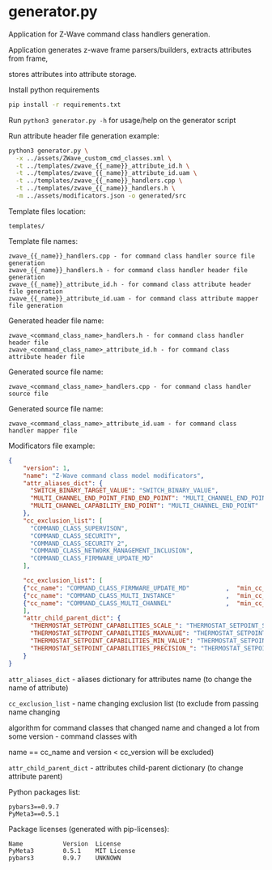 # generator.py
Application for Z-Wave command class handlers generation.
 
Application generates z-wave frame parsers/builders, extracts attributes from frame,

stores attributes into attribute storage.

Install python requirements

``` bash
pip install -r requirements.txt
```
Run ` python3 generator.py -h ` for usage/help on the generator script

Run attribute header file generation example:

``` bash
python3 generator.py \
  -x ../assets/ZWave_custom_cmd_classes.xml \
  -t ../templates/zwave_{{_name}}_attribute_id.h \
  -t ../templates/zwave_{{_name}}_attribute_id.uam \
  -t ../templates/zwave_{{_name}}_handlers.cpp \
  -t ../templates/zwave_{{_name}}_handlers.h \
  -m ../assets/modificators.json -o generated/src
```
Template files location:
```
templates/
```
Template file names:
```
zwave_{{_name}}_handlers.cpp - for command class handler source file generation
zwave_{{_name}}_handlers.h - for command class handler header file generation
zwave_{{_name}}_attribute_id.h - for command class attribute header file generation
zwave_{{_name}}_attribute_id.uam - for command class attribute mapper file generation
```

Generated header file name:
```
zwave_<command_class_name>_handlers.h - for command class handler header file
zwave_<command_class_name>_attribute_id.h - for command class attribute header file
```

Generated source file name:
```
zwave_<command_class_name>_handlers.cpp - for command class handler source file
```

Generated source file name:
```
zwave_<command_class_name>_attribute_id.uam - for command class handler mapper file
```

Modificators file example:
```json
{
    "version": 1,
    "name": "Z-Wave command class model modificators",
    "attr_aliases_dict": {
      "SWITCH_BINARY_TARGET_VALUE": "SWITCH_BINARY_VALUE",
      "MULTI_CHANNEL_END_POINT_FIND_END_POINT": "MULTI_CHANNEL_END_POINT",
      "MULTI_CHANNEL_CAPABILITY_END_POINT": "MULTI_CHANNEL_END_POINT"  
    },
    "cc_exclusion_list": [
      "COMMAND_CLASS_SUPERVISON",
      "COMMAND_CLASS_SECURITY",
      "COMMAND_CLASS_SECURITY_2",
      "COMMAND_CLASS_NETWORK_MANAGEMENT_INCLUSION",
      "COMMAND_CLASS_FIRMWARE_UPDATE_MD"
    ],

    "cc_exclusion_list": [
    {"cc_name": "COMMAND_CLASS_FIRMWARE_UPDATE_MD"          ,  "min_cc_version": "0", "max_cc_version": "0"},
    {"cc_name": "COMMAND_CLASS_MULTI_INSTANCE"              ,  "min_cc_version": "0", "max_cc_version": "0"},      
    {"cc_name": "COMMAND_CLASS_MULTI_CHANNEL"               ,  "min_cc_version": "3", "max_cc_version": "255"},
    ],
    "attr_child_parent_dict": {
      "THERMOSTAT_SETPOINT_CAPABILITIES_SCALE_": "THERMOSTAT_SETPOINT_SETPOINT_TYPE",
      "THERMOSTAT_SETPOINT_CAPABILITIES_MAXVALUE": "THERMOSTAT_SETPOINT_SETPOINT_TYPE",
      "THERMOSTAT_SETPOINT_CAPABILITIES_MIN_VALUE": "THERMOSTAT_SETPOINT_SETPOINT_TYPE",
      "THERMOSTAT_SETPOINT_CAPABILITIES_PRECISION_": "THERMOSTAT_SETPOINT_SETPOINT_TYPE"
    }
}
```
`attr_aliases_dict` - aliases dictionary for attributes name (to change the name of attribute)

`cc_exclusion_list` - name changing exclusion list (to exclude from passing name changing 

algorithm for command classes that changed name and changed a lot from some version - command classes with 

name == cc_name and version < cc_version will be excluded)

`attr_child_parent_dict` - attributes child-parent dictionary (to change attribute parent)


Python packages list:
```
pybars3==0.9.7
PyMeta3==0.5.1
```
Package licenses (generated with pip-licenses):
```
Name           Version  License     
PyMeta3        0.5.1    MIT License 
pybars3        0.9.7    UNKNOWN     
```